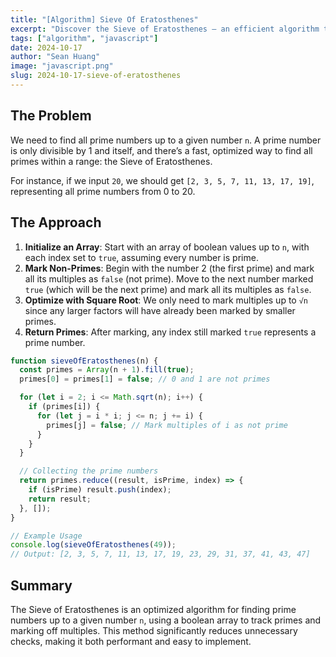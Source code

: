```yaml
---
title: "[Algorithm] Sieve Of Eratosthenes"
excerpt: "Discover the Sieve of Eratosthenes — an efficient algorithm to find all prime numbers up to a given limit. We'll cover the steps involved, optimizing runtime, and breaking down the code for a clear understanding."
tags: ["algorithm", "javascript"]
date: 2024-10-17
author: "Sean Huang"
image: "javascript.png"
slug: 2024-10-17-sieve-of-eratosthenes
---
```


## The Problem

We need to find all prime numbers up to a given number `n`. A prime number is only divisible by 1 and itself, and there’s a fast, optimized way to find all primes within a range: the Sieve of Eratosthenes.

For instance, if we input `20`, we should get `[2, 3, 5, 7, 11, 13, 17, 19]`, representing all prime numbers from 0 to 20.

## The Approach

1. **Initialize an Array**: Start with an array of boolean values up to `n`, with each index set to `true`, assuming every number is prime.
2. **Mark Non-Primes**: Begin with the number 2 (the first prime) and mark all its multiples as `false` (not prime). Move to the next number marked `true` (which will be the next prime) and mark all its multiples as `false`.
3. **Optimize with Square Root**: We only need to mark multiples up to `√n` since any larger factors will have already been marked by smaller primes.
4. **Return Primes**: After marking, any index still marked `true` represents a prime number.

```javascript
function sieveOfEratosthenes(n) {
  const primes = Array(n + 1).fill(true);
  primes[0] = primes[1] = false; // 0 and 1 are not primes

  for (let i = 2; i <= Math.sqrt(n); i++) {
    if (primes[i]) {
      for (let j = i * i; j <= n; j += i) {
        primes[j] = false; // Mark multiples of i as not prime
      }
    }
  }

  // Collecting the prime numbers
  return primes.reduce((result, isPrime, index) => {
    if (isPrime) result.push(index);
    return result;
  }, []);
}

// Example Usage
console.log(sieveOfEratosthenes(49));
// Output: [2, 3, 5, 7, 11, 13, 17, 19, 23, 29, 31, 37, 41, 43, 47]
```

## Summary

The Sieve of Eratosthenes is an optimized algorithm for finding prime numbers up to a given number `n`, using a boolean array to track primes and marking off multiples. This method significantly reduces unnecessary checks, making it both performant and easy to implement.
